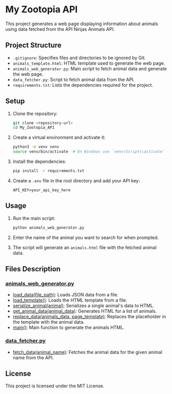 # My Zootopia API

This project generates a web page displaying information about animals using data fetched from the API Ninjas Animals API.

## Project Structure

- `.gitignore`: Specifies files and directories to be ignored by Git.
- `animals_template.html`: HTML template used to generate the web page.
- `animals_web_generator.py`: Main script to fetch animal data and generate the web page.
- `data_fetcher.py`: Script to fetch animal data from the API.
- `requirements.txt`: Lists the dependencies required for the project.

## Setup

1. Clone the repository:
    ```sh
    git clone <repository-url>
    cd My_Zootopia_API
    ```

2. Create a virtual environment and activate it:
    ```sh
    python3 -m venv venv
    source venv/bin/activate  # On Windows use `venv\Scripts\activate`
    ```

3. Install the dependencies:
    ```sh
    pip install -r requirements.txt
    ```

4. Create a `.env` file in the root directory and add your API key:
    ```env
    API_KEY=your_api_key_here
    ```

## Usage

1. Run the main script:
    ```sh
    python animals_web_generator.py
    ```

2. Enter the name of the animal you want to search for when prompted.

3. The script will generate an `animals.html` file with the fetched animal data.

## Files Description

### [animals_web_generator.py](http://_vscodecontentref_/4)

- [load_data(file_path)](http://_vscodecontentref_/5): Loads JSON data from a file.
- [load_template()](http://_vscodecontentref_/6): Loads the HTML template from a file.
- [serialize_animal(animal)](http://_vscodecontentref_/7): Serializes a single animal's data to HTML.
- [get_animal_data(animal_data)](http://_vscodecontentref_/8): Generates HTML for a list of animals.
- [replace_data(animals_data, page_template)](http://_vscodecontentref_/9): Replaces the placeholder in the template with the animal data.
- [main()](http://_vscodecontentref_/10): Main function to generate the animals HTML.

### [data_fetcher.py](http://_vscodecontentref_/11)

- [fetch_data(animal_name)](http://_vscodecontentref_/12): Fetches the animal data for the given animal name from the API.

## License

This project is licensed under the MIT License.